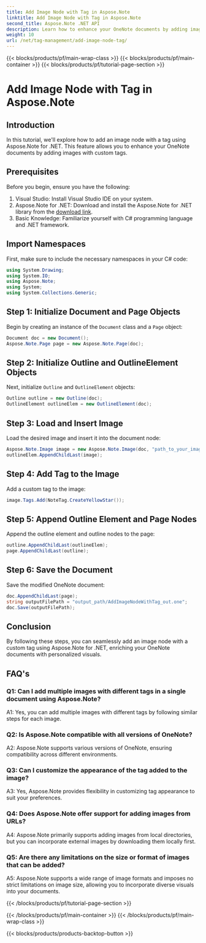 ```yaml
---
title: Add Image Node with Tag in Aspose.Note
linktitle: Add Image Node with Tag in Aspose.Note
second_title: Aspose.Note .NET API
description: Learn how to enhance your OneNote documents by adding images with custom tags using Aspose.Note for .NET.
weight: 10
url: /net/tag-management/add-image-node-tag/
---
```


{{< blocks/products/pf/main-wrap-class >}}
{{< blocks/products/pf/main-container >}}
{{< blocks/products/pf/tutorial-page-section >}}

# Add Image Node with Tag in Aspose.Note

## Introduction

In this tutorial, we'll explore how to add an image node with a tag using Aspose.Note for .NET. This feature allows you to enhance your OneNote documents by adding images with custom tags.

## Prerequisites

Before you begin, ensure you have the following:

1. Visual Studio: Install Visual Studio IDE on your system.
2. Aspose.Note for .NET: Download and install the Aspose.Note for .NET library from the [download link](https://releases.aspose.com/note/net/).
3. Basic Knowledge: Familiarize yourself with C# programming language and .NET framework.

## Import Namespaces

First, make sure to include the necessary namespaces in your C# code:

```csharp
using System.Drawing;
using System.IO;
using Aspose.Note;
using System;
using System.Collections.Generic;
```

## Step 1: Initialize Document and Page Objects

Begin by creating an instance of the `Document` class and a `Page` object:

```csharp
Document doc = new Document();
Aspose.Note.Page page = new Aspose.Note.Page(doc);
```

## Step 2: Initialize Outline and OutlineElement Objects

Next, initialize `Outline` and `OutlineElement` objects:

```csharp
Outline outline = new Outline(doc);
OutlineElement outlineElem = new OutlineElement(doc);
```

## Step 3: Load and Insert Image

Load the desired image and insert it into the document node:

```csharp
Aspose.Note.Image image = new Aspose.Note.Image(doc, "path_to_your_image.jpg");
outlineElem.AppendChildLast(image);
```

## Step 4: Add Tag to the Image

Add a custom tag to the image:

```csharp
image.Tags.Add(NoteTag.CreateYellowStar());
```

## Step 5: Append Outline Element and Page Nodes

Append the outline element and outline nodes to the page:

```csharp
outline.AppendChildLast(outlineElem);
page.AppendChildLast(outline);
```

## Step 6: Save the Document

Save the modified OneNote document:

```csharp
doc.AppendChildLast(page);
string outputFilePath = "output_path/AddImageNodeWithTag_out.one";
doc.Save(outputFilePath);
```

## Conclusion

By following these steps, you can seamlessly add an image node with a custom tag using Aspose.Note for .NET, enriching your OneNote documents with personalized visuals.

## FAQ's

### Q1: Can I add multiple images with different tags in a single document using Aspose.Note?

A1: Yes, you can add multiple images with different tags by following similar steps for each image.

### Q2: Is Aspose.Note compatible with all versions of OneNote?

A2: Aspose.Note supports various versions of OneNote, ensuring compatibility across different environments.

### Q3: Can I customize the appearance of the tag added to the image?

A3: Yes, Aspose.Note provides flexibility in customizing tag appearance to suit your preferences.

### Q4: Does Aspose.Note offer support for adding images from URLs?

A4: Aspose.Note primarily supports adding images from local directories, but you can incorporate external images by downloading them locally first.

### Q5: Are there any limitations on the size or format of images that can be added?

A5: Aspose.Note supports a wide range of image formats and imposes no strict limitations on image size, allowing you to incorporate diverse visuals into your documents.

{{< /blocks/products/pf/tutorial-page-section >}}

{{< /blocks/products/pf/main-container >}}
{{< /blocks/products/pf/main-wrap-class >}}

{{< blocks/products/products-backtop-button >}}
